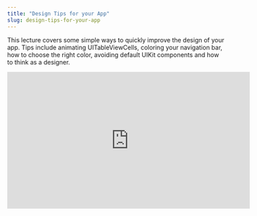 ```yaml
---
title: "Design Tips for your App"
slug: design-tips-for-your-app
---
```


This lecture covers some simple ways to quickly improve the design of your app. Tips include animating UITableViewCells, coloring your navigation bar, how to choose the right color, avoiding default UIKit components and how to think as a designer.

<iframe width="560" height="315" src="https://www.youtube.com/watch?v=Ao0xrnyFEZc" frameborder="0" allowfullscreen></iframe>
